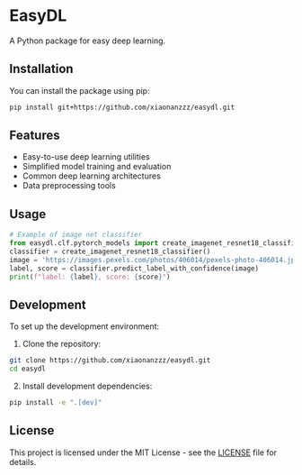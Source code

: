 # EasyDL

A Python package for easy deep learning.

## Installation

You can install the package using pip:

```bash
pip install git+https://github.com/xiaonanzzz/easydl.git
```

## Features

- Easy-to-use deep learning utilities
- Simplified model training and evaluation
- Common deep learning architectures
- Data preprocessing tools

## Usage

```python
# Example of image net classifier
from easydl.clf.pytorch_models import create_imagenet_resnet18_classifier
classifier = create_imagenet_resnet18_classifier()
image = 'https://images.pexels.com/photos/406014/pexels-photo-406014.jpeg'
label, score = classifier.predict_label_with_confidence(image)
print(f"label: {label}, score: {score}")
```

## Development

To set up the development environment:

1. Clone the repository:
```bash
git clone https://github.com/xiaonanzzz/easydl.git
cd easydl
```

2. Install development dependencies:
```bash
pip install -e ".[dev]"
```

## License

This project is licensed under the MIT License - see the [LICENSE](LICENSE) file for details.
